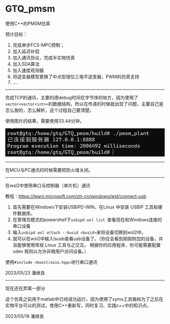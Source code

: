# GTQ_pmsm
使用C++的PMSM仿真

预计目标：
1. 完成单步FCS-MPC控制；
2. 加入延迟补偿
3. 加入通讯协议，完成半实物仿真
4. 加入SDA算法
5. 加入速度观测器
6. 将逆变器模型更换了中点型钳位三电平逆变器，PWM的仿真支持
7. ....
---

完成TCP的通讯，主要的德debug时间在字节序的地方，因为使用了`vector<vector<int>>`的数据结构，所以在传递的时候就出现了问题，主要自己是怎么放的，怎么解析，这个过程自己要清楚。

使用图片的结果，需要使用33.44分钟。

![](TCP.png "图片title")


---

在MCU与PC通讯的时候需要把防火墙关闭。

---

在wsl2中使用串口与控制器（单片机）通讯

教程：https://learn.microsoft.com/zh-cn/windows/wsl/connect-usb

1. 首先需要在Windows下安装USBIPD-WIN，在Linux 中安装 USBIP 工具和硬件数据库。
2. 在管理员模式的powershell下`usbipd wsl list `查看现在和Windows连接的串口设备
3. 输入`usbipd wsl attach --busid <busid>`来将设备切换到wsl2中。
4. 就可以在wsl2中输入lsusb查看usb设备了。（你应会看到刚刚附加的设备，并且能够使用常规 Linux 工具与之交互。 根据你的应用程序，你可能需要配置 udev 规则以允许非根用户访问设备。）


使用`#include <boost/asio.hpp>`进行串口通讯


2023/05/23 潘继良

---

现在还在弄第一部分

这个仿真之前用于matlab中已经成功运行，因为使用了syms工具箱和为了之后在实物平台可以的测试，使用C++重新写，同时复习、实践c++中的知识点。

2023/05/18 潘继良


